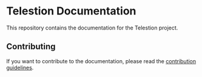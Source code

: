# Telestion Documentation

This repository contains the documentation for the Telestion project.

## Contributing

If you want to contribute to the documentation, please read the [contribution guidelines](CONTRIBUTING.md).
